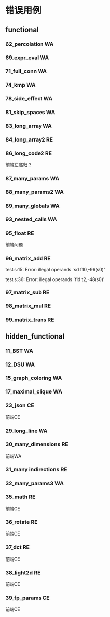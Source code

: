 # 错误用例

## functional


### 62_percolation WA

### 69_expr_eval WA

### 71_full_conn WA

### 74_kmp WA

### 78_side_effect WA

### 81_skip_spaces WA

### 83_long_array WA

### 84_long_array2 RE

### 86_long_code2 RE

前端左递归？

### 87_many_params WA

### 88_many_params2 WA

### 89_many_globals WA

### 93_nested_calls WA

### 95_float RE

前端问题

### 96_matrix_add RE

test.s:15: Error: illegal operands `sd f10,-96(s0)'

test.s:36: Error: illegal operands `fld t2,-48(s0)'

### 97_matrix_sub RE

### 98_matrix_mul RE

### 99_matrix_trans RE

## hidden_functional

### 11_BST WA

### 12_DSU WA

### 15_graph_coloring WA

### 17_maximal_clique WA

### 23_json CE

前端CE

### 29_long_line WA

### 30_many_dimensions RE

前端WA

### 31_many indirections RE

### 32_many_params3 WA

### 35_math RE

前端CE

### 36_rotate RE

前端CE

### 37_dct RE

前端CE

### 38_light2d RE

前端CE

### 39_fp_params CE

前端CE

